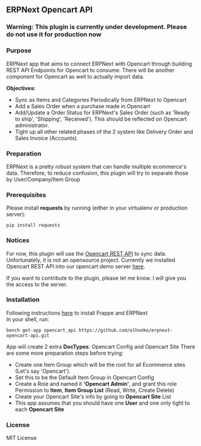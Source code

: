 ## ERPNext Opencart API

### Warning: This plugin is currently under development. Please do not use it for production now

### Purpose
ERPNext app that aims to connect ERPNext with Opencart through building REST API Endpoints for Opencart to consume. There will be another component for Opencart as well to actually import data.

**Objectives:**  
* Sync as Items and Categories Periodically from ERPNext to Opencart  
* Add a Sales Order when a purchase made in Opencart  
* Add/Update a Order Status for ERPNext's Sales Order (such as 'Ready to ship', 'Shipping', 'Received'). This should be reflected on Opencart administrator.
* Tight up all other related phases of the 2 system like Delivery Order and Sales Invoice (Accounts).

### Preparation
ERPNext is a pretty robust system that can handle multiple ecommerce's data. Therefore, to reduce confusion, this plugin will try to separate those by User/Company/Item Group

### Prerequisites
Please install **requests** by running (either in your virtualenv or production server):  
```
pip install requests
```
### Notices
For now, this plugin will use the [Opencart REST API](http://webshop.opencart-api.com/schema_v1.0/#!/order) to sync data. Unfortunately, it is not an opensource project. Currently we installed Opencart REST API into our opencart demo server [here](oc_erpnext.hoovix.com).

If you want to contribute to the plugin, please let me know. I will give you the access to the server.


### Installation
Following instructions [here](https://github.com/frappe/bench) to install Frappe and ERPNext  
In your shell, run:

```
bench get-app opencart_api https://github.com/olhonko/erpnext-opencart-api.git
```
App will create 2 extra **DocTypes**: Opencart Config and Opencart Site
There are some more preparation steps before trying:

* Create one Item Group which will be the root for all Ecommerce sites (Let's say 'Opencart').
* Set this to be the Default Item Group in Opencart Config
* Create a Role and named it **'Opencart Admin'**, and grant this role Permission to **Item**, **Item Group List** (Read, Write, Create Delete)
* Create your Opencart Site's info by going to **Opencart Site** List
* This app assumes that you should have one **User** and one only tight to each **Opencart Site**

### License
MIT License
